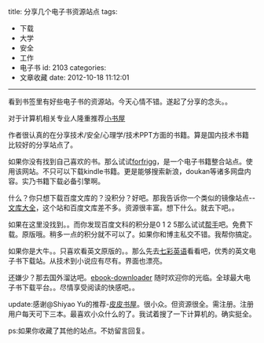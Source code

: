 title: 分享几个电子书资源站点
tags:
  - 下载
  - 大学
  - 安全
  - 工作
  - 电子书
id: 2103
categories:
  - 文章收藏
date: 2012-10-18 11:12:01
---

看到书签里有好些电子书的资源站。今天心情不错。遂起了分享的念头。。

对于计算机相关专业人隆重推荐[小书屋](http://www.xiaoshuwu.in/)

作者很认真的在分享技术/安全/心理学/技术PPT方面的书籍。算是国内技术书籍比较好的分享站点了。

如果你没有找到自己喜欢的书。那么试试[forfrigg](http://forfrigg.com/)，是一个电子书籍整合站点。使用该网站。不只可以下载kindle书籍。更是能够搜索新浪，doukan等诸多网盘内容。实乃书籍下载必备引擎啊。

什么？你只想下载百度文库的？没积分？好吧。那我告诉你一个类似的镜像站点--[文库大全](http://www.wenkudaquan.com/)，这个站和百度文库差不多。资源很丰富。想下什么。就去下吧。。

如果在这里没找到。。而你发现百度文科的积分是0 1 2 5那么试试[帮手](http://www.bangshouwang.com/)吧。免费下载。原版哦。稍多一点的积分就不可以了。如果你和博主私交不错。我帮你搞定。

如果你是大牛。。只喜欢看英文原版的。。那么先去[七彩英语](http://www.qcenglish.com/)看看吧，优秀的英文电子书下载站。从技术到小说应有尽有。界面也漂亮。

还嫌少？那去国外溜达吧。[ebook-downloader](http://www.ebook-downloader.com/) 随时欢迎你的光临。全球最大电子书下载平台。。尽情享受阅读的快感吧。。

update:感谢@Shiyao Yu的推荐-[皮皮书屋](http://www.ppurl.com)。很小众。但资源很全。需注册。注册用户每天可下三本。最喜欢小众什么的了。我试着搜了一下计算机的。确实挺全。

ps:如果你收藏了其他的站点。不妨留言回复。